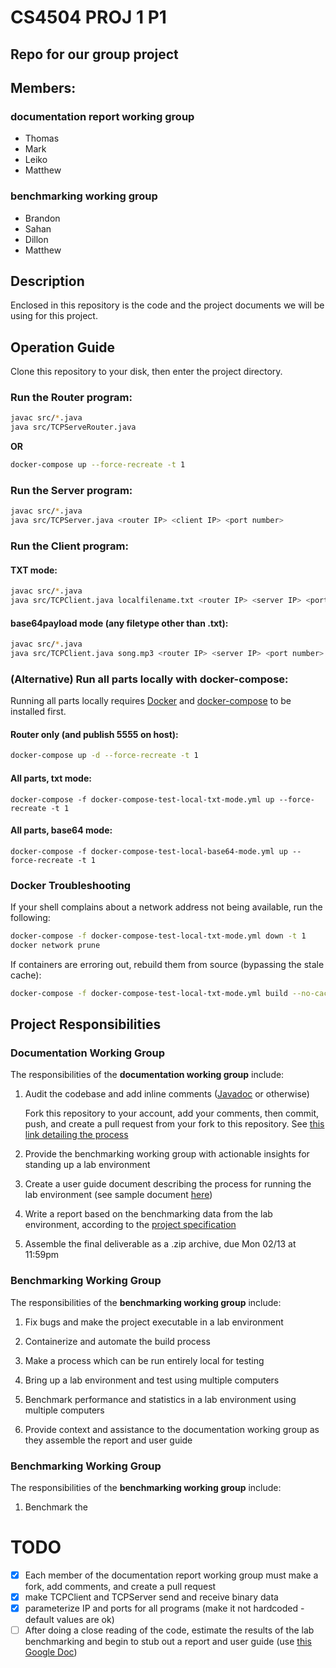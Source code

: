 # CS4504 PROJ 1 P1

## Repo for our group project

## Members:

### **documentation report working group**
* Thomas
* Mark
* Leiko
* Matthew

### **benchmarking working group**
* Brandon
* Sahan
* Dillon
* Matthew


## Description

Enclosed in this repository is the code and the project documents we will be using for this project.

## Operation Guide

Clone this repository to your disk, then enter the project directory.

### Run the **Router** program:
```bash
javac src/*.java
java src/TCPServeRouter.java
```

**OR**

```bash
docker-compose up --force-recreate -t 1
```

### Run the **Server** program:
```bash
javac src/*.java
java src/TCPServer.java <router IP> <client IP> <port number>
```

### Run the **Client** program:

#### TXT mode:
```bash
javac src/*.java
java src/TCPClient.java localfilename.txt <router IP> <server IP> <port number>
```

#### base64payload mode (any filetype other than .txt):
```bash
javac src/*.java
java src/TCPClient.java song.mp3 <router IP> <server IP> <port number>
```

### **(Alternative)** Run all parts locally with docker-compose:

Running all parts locally requires [Docker](https://www.docker.com/) and [docker-compose](https://docs.docker.com/compose/install/) to be installed first.

#### Router only (and publish 5555 on host):
```bash
docker-compose up -d --force-recreate -t 1
```

#### All parts, txt mode:
```
docker-compose -f docker-compose-test-local-txt-mode.yml up --force-recreate -t 1
```

#### All parts, base64 mode:
```
docker-compose -f docker-compose-test-local-base64-mode.yml up --force-recreate -t 1
```

### Docker Troubleshooting
If your shell complains about a network address not being available, run the following:

```bash
docker-compose -f docker-compose-test-local-txt-mode.yml down -t 1
docker network prune
```

If containers are erroring out, rebuild them from source (bypassing the stale cache):
```bash
docker-compose -f docker-compose-test-local-txt-mode.yml build --no-cache
```

## Project Responsibilities

### Documentation Working Group

The responsibilities of the **documentation working group** include:

1. Audit the codebase and add inline comments ([Javadoc](https://www.baeldung.com/javadoc) or otherwise)

   Fork this repository to your account, add your comments, then commit, push, and create a pull request from your fork to this repository. See [this link detailing the process](https://reflectoring.io/github-fork-and-pull/)

2. Provide the benchmarking working group with actionable insights for standing up a lab environment

3. Create a user guide document describing the process for running the lab environment (see sample document [here](./doc/Part1-UserGuide%20-%20Sample.pdf))

4. Write a report based on the benchmarking data from the lab environment, according to the [project specification](./doc/Project-Specification-Part1.pdf)

5. Assemble the final deliverable as a .zip archive, due Mon 02/13 at 11:59pm

### Benchmarking Working Group

The responsibilities of the **benchmarking working group** include:

1. Fix bugs and make the project executable in a lab environment

2. Containerize and automate the build process

3. Make a process which can be run entirely local for testing

4. Bring up a lab environment and test using multiple computers

5. Benchmark performance and statistics in a lab environment using multiple computers

6. Provide context and assistance to the documentation working group as they assemble the report and user guide

### Benchmarking Working Group

The responsibilities of the **benchmarking working group** include:

1. Benchmark the

# TODO

- [x] Each member of the documentation report working group must make a fork, add comments, and create a pull request
- [x] make TCPClient and TCPServer send and receive binary data
- [x] parameterize IP and ports for all programs (make it not hardcoded - default values are ok)
- [ ] After doing a close reading of the code, estimate the results of the lab benchmarking and begin to stub out a report and user guide (use [this Google Doc](https://docs.google.com/document/d/1GBz-MCbro0JrvfaEXTlpnCDcOlLi4INHzIb_OOtZvw8/edit?usp=sharing))
